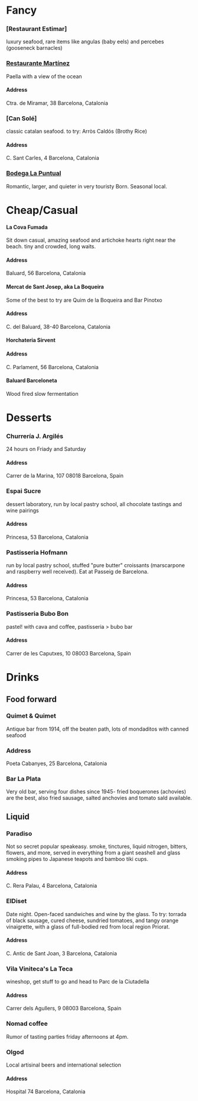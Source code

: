 
# Fancy

### [Restaurant Estimar]
luxury seafood, rare items like angulas (baby eels) and percebes (gooseneck barnacles)

### [Restaurante Martínez]
Paella with a view of the ocean

#### Address
Ctra. de Miramar, 38
Barcelona, Catalonia

### [Can Solé]
classic catalan seafood. to try: Arròs Caldós (Brothy Rice)

#### Address
C. Sant Carles, 4
Barcelona, Catalonia

### [Bodega La Puntual]
Romantic, larger, and quieter in very touristy Born. Seasonal local.

# Cheap/Casual

#### La Cova Fumada
Sit down casual, amazing seafood and artichoke hearts right near the beach. tiny and crowded, long waits.

#### Address
Baluard, 56
Barcelona, Catalonia


#### Mercat de Sant Josep, aka La Boqueira
Some of the best to try are Quim de la Boqueira and Bar Pinotxo

#### Address
C. del Baluard, 38-40
Barcelona, Catalonia

#### Horchateria Sirvent

#### Address
C. Parlament, 56
Barcelona, Catalonia

#### Baluard Barceloneta
Wood fired slow fermentation

# Desserts

### Churrería J. Argilés
24 hours on Friady and Saturday

#### Address
Carrer de la Marina, 107
08018 Barcelona, Spain

###  Espai Sucre
dessert laboratory, run by local pastry school, all chocolate tastings and wine pairings

#### Address
Princesa, 53
Barcelona, Catalonia

###  Pastisseria Hofmann
run by local pastry school, stuffed "pure butter" croissants (marscarpone and raspberry well received). Eat at Passeig de Barcelona.

#### Address
Princesa, 53
Barcelona, Catalonia

### Pastisseria Bubo Bon
pastel! with cava and coffee, pastisseria > bubo bar

#### Address
Carrer de les Caputxes, 10
08003 Barcelona, Spain

# Drinks

## Food forward

### Quimet & Quimet
Antique bar from 1914, off the beaten path, lots of mondaditos with canned seafood

### Address
Poeta Cabanyes, 25
Barcelona, Catalonia


### Bar La Plata
Very old bar, serving four dishes since 1945- fried boquerones (achovies) are the best, also fried sausage, salted anchovies and tomato sald available. 


## Liquid

### Paradiso
Not so secret popular speakeasy. smoke, tinctures, liquid nitrogen, bitters, flowers, and more, served in everything from a giant seashell and glass smoking pipes to Japanese teapots and bamboo tiki cups.

#### Address
C. Rera Palau, 4
Barcelona, Catalonia

### ElDiset
Date night. Open-faced sandwiches and wine by the glass. To try: torrada of black sausage, cured cheese, sundried tomatoes, and tangy orange vinaigrette, with a glass of full­-bodied red from local region Priorat.

#### Address
C. Antic de Sant Joan, 3
Barcelona, Catalonia

### Vila Viniteca's La Teca
wineshop, get stuff to go and head to Parc de la Ciutadella

#### Address
Carrer dels Agullers, 9
08003 Barcelona, Spain

### Nomad coffee
Rumor of tasting parties friday afternoons at 4pm. 

### Olgod
Local artisinal beers and international selection

#### Address
Hospital 74
Barcelona, Catalonia

[Bodega La Puntual]: https://www.facebook.com/pg/bodegalapuntual/photos/?ref=page_internal
[Restaurante Martínez]: https://martinezbarcelona.com/experiencia-martinez/
